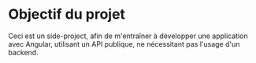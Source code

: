 # Objectif du projet

Ceci est un side-project, afin de m'entraîner à développer une application avec Angular, utilisant
un API publique, ne nécessitant pas l'usage d'un backend.



